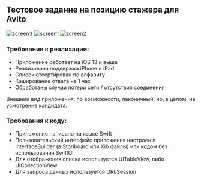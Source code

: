 ## Тестовое задание на позицию стажера для Avito

![screen3](https://user-images.githubusercontent.com/104575755/199554763-6dea3744-7ace-4b81-904d-dd9517253455.png)
![screen1](https://user-images.githubusercontent.com/104575755/199554675-b1edefee-98da-4b4d-bc86-9bed57a64bc1.png)
![screen2](https://user-images.githubusercontent.com/104575755/199554740-280e3b59-9662-4fa8-afbb-c207935de8ff.png)

### Требование к реализации:
- Приложение работает на iOS 13 и выше
- Реализована поддержка iPhone и iPad
- Список отсортирован по алфавиту
- Кэширование ответа на 1 час
- Обработаны случаи потери сети / отсутствия соединения

Внешний вид приложения: по возможности, лаконичный, но, в целом, на усмотрение кандидата.

### Требования к коду:
 - Приложение написано на языке Swift
 - Пользовательский интерфейс приложения настроен в InterfaceBuilder (в Storiboard или Xib файлы) или кодом без использования SwiftUI
 - Для отображения списка используется UITableView, либо UICollectionView
 - Для запроса данных используется URLSession

